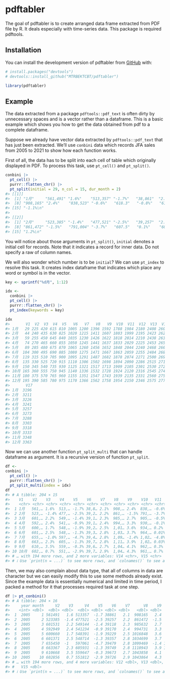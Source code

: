
<!-- README.md is generated from README.Rmd. Please edit that file -->

# pdftabler

<!-- badges: start -->
<!-- badges: end -->

The goal of pdftabler is to create arranged data frame extracted from
PDF file by R. It deals especially with time-series data. This package
is required pdftools.

## Installation

You can install the development version of pdftabler from
[GitHub](https://github.com/) with:

``` r
# install.packages("devtools")
# devtools::install_github("MTRBEKTCBT/pdftabler")

library(pdftabler)
```

## Example

The data extracted from a package `pdftools::pdf_text` is often dirty by
unnecessary spaces and is a vector rather than a dataframe. This is a
basic example which shows you how to get the data obtained from pdf to a
complete dataframe.

Suppose we already have vector data extracted by `pdftools::pdf_text`
that has just been extracted. We’ll use `conbini` data which records JFA
sales from 2005 to 2021 to show how each function works.

First of all, the data has to be split into each cell of table which
originally displayed in PDF. To process this task, use `pt_cell()` and
`pt_split()`.

``` r
conbini |>
  pt_cell() |>
  purrr::flatten_chr() |>
  pt_split(initial = 29, n_col = 15, dur_month = 2)
#> [[1]]
#>  [1] "1月"     "561,491" "1.6%"    "513,357" "-1.7%"   "38,861"  "2.1%"   
#>  [8] "908,165" "2.4%"    "838,523" "-0.6%"   "618.3"   "-0.8%"   "612.2"  
#> [15] "-1.1%\n"
#> 
#> [[2]]
#>  [1] "2月"     "523,385" "-1.4%"   "477,521" "-2.5%"   "39,257"  "2.2%"   
#>  [8] "861,472" "-1.5%"   "791,004" "-3.7%"   "607.5"   "0.1%"    "603.7"  
#> [15] "1.2%\n"
```

You will notice about those arguments in `pt_split()`, `initial` denotes
a initial cell for records. Note that it indicates a record for inner
data. Do not specify a raw of column names.

We will also wonder which number is to be `initial`? We can use
`pt_index` to resolve this task. It creates index dataframe that
indicates which place any word or symbol is in the vector.

``` r
key <- sprintf("%d月", 1:12)

idx <- 
  conbini |>
  pt_cell() |>
  purrr::flatten_chr() |>
  pt_index(keywords = key)

idx
#>       V1  V2  V3  V4  V5   V6   V7   V8   V9  V10  V11  V12  V13  V14  V15  V16
#> 1月   29 225 420 615 810 1005 1200 1396 1592 1788 1984 2180 2408 2605 2802 2999
#> 2月   44 240 435 630 825 1020 1215 1411 1607 1803 1999 2195 2423 2620 2817 3014
#> 3月   59 255 450 645 840 1035 1230 1426 1622 1818 2014 2210 2438 2635 2832 3029
#> 4月   74 270 465 660 855 1050 1245 1441 1637 1833 2029 2225 2453 2650 2847 3044
#> 5月   89 285 480 675 870 1065 1260 1456 1652 1848 2044 2240 2468 2665 2863 3060
#> 6月  104 300 495 690 885 1080 1275 1471 1667 1863 2059 2255 2484 2680 2879 3076
#> 7月  119 315 510 705 900 1095 1291 1487 1682 1878 2074 2271 2500 2696 2894 3091
#> 8月  135 330 525 720 915 1110 1306 1502 1698 1894 2090 2286 2515 2712 2909 3106
#> 9月  150 345 540 735 930 1125 1321 1517 1713 1909 2105 2301 2530 2727 2924 3121
#> 10月 165 360 555 750 945 1140 1336 1532 1728 1924 2120 2316 2545 2742 2939 3136
#> 11月 180 375 570 765 960 1155 1351 1547 1743 1939 2135 2331 2560 2757 2954 3151
#> 12月 195 390 585 780 975 1170 1366 1562 1758 1954 2150 2346 2575 2772 2969 3166
#>       V17
#> 1月  3196
#> 2月  3211
#> 3月  3226
#> 4月  3241
#> 5月  3257
#> 6月  3273
#> 7月  3288
#> 8月  3303
#> 9月  3318
#> 10月 3333
#> 11月 3348
#> 12月 3363
```

Now we can use another function `pt_split_multi` that can handle
dataframe as argument. It is a recursive version of function `pt_split`.

``` r
df <- 
conbini |>
  pt_cell() |>
  purrr::flatten_chr() |>
  pt_split_multi(index = idx)
df
#> # A tibble: 204 × 15
#>    V1    V2    V3    V4    V5    V6    V7    V8    V9    V10   V11   V12   V13  
#>    <chr> <chr> <chr> <chr> <chr> <chr> <chr> <chr> <chr> <chr> <chr> <chr> <chr>
#>  1 1月   561,… 1.6%  513,… -1.7% 38,8… 2.1%  908,… 2.4%  838,… -0.6% 618.3 -0.8%
#>  2 2月   523,… -1.4% 477,… -2.5% 39,2… 2.2%  861,… -1.5% 791,… -3.7% 607.5 0.1% 
#>  3 3月   601,… 2.2%  549,… -1.4% 39,1… 2.3%  985,… 2.7%  905,… -0.5% 610.3 -0.4%
#>  4 4月   592,… 2.4%  541,… -0.9% 39,1… 2.4%  994,… 3.3%  930,… -0.1% 596.1 -0.9%
#>  5 5月   600,… 1.7%  548,… -1.9% 39,2… 2.5%  1,01… 3.6%  934,… 0.2%  590.7 -1.9%
#>  6 6月   601,… 2.5%  548,… -1.3% 39,3… 2.8%  1,03… 3.7%  964,… 0.01% 581.2 -1.2%
#>  7 7月   655,… -1.0% 597,… -4.7% 39,4… 2.8%  1,09… -1.4% 1,02… -4.8% 596.2 0.4% 
#>  8 8月   663,… 2.3%  605,… -1.3% 39,7… 2.8%  1,11… 3.9%  1,02… 0.03% 597.1 -1.6%
#>  9 9月   610,… 3.5%  559,… -0.3% 39,6… 2.7%  1,04… 4.1%  962,… 0.3%  585.0 -0.5%
#> 10 10月  602,… 0.7%  551,… -2.9% 39,7… 2.9%  1,04… 4.3%  961,… 0.7%  577.5 -3.5%
#> # … with 194 more rows, and 2 more variables: V14 <chr>, V15 <chr>
#> # ℹ Use `print(n = ...)` to see more rows, and `colnames()` to see all variable names
```

Then, we may also complain about data type, that all of columns in data
are character but we can easily modify this to use some methods already
exist. Since the example data is essentially numerical and limited in
time period, I packed a method for it that processes required task at
one step.

``` r
df |> pt_conbini()
#> # A tibble: 204 × 16
#>     year month     V2    V3     V4    V5    V6    V7      V8    V9     V10   V11
#>    <int> <dbl>  <dbl> <dbl>  <dbl> <dbl> <dbl> <dbl>   <dbl> <dbl>   <dbl> <dbl>
#>  1  2005     1 561491   1.6 513357  -1.7 38861   2.1  908165   2.4  838523 -0.6 
#>  2  2005     2 523385  -1.4 477521  -2.5 39257   2.2  861472  -1.5  791004 -3.7 
#>  3  2005     3 601531   2.2 549144  -1.4 39118   2.3  985632   2.7  905746 -0.5 
#>  4  2005     4 592949   2.4 541234  -0.9 39170   2.4  994731   3.3  930193 -0.1 
#>  5  2005     5 600660   1.7 548391  -1.9 39229   2.5 1016848   3.6  934089  0.2 
#>  6  2005     6 601371   2.5 548714  -1.3 39357   2.8 1034699   3.7  964136  0.01
#>  7  2005     7 655450  -1   597061  -4.7 39479   2.8 1099469  -1.4 1022282 -4.8 
#>  8  2005     8 663367   2.3 605931  -1.3 39749   2.8 1110943   3.9 1028161  0.03
#>  9  2005     9 610668   3.5 559647  -0.3 39673   2.7 1043858   4.1  962562  0.3 
#> 10  2005    10 602856   0.7 551812  -2.9 39726   2.9 1043864   4.3  961290  0.7 
#> # … with 194 more rows, and 4 more variables: V12 <dbl>, V13 <dbl>, V14 <dbl>,
#> #   V15 <dbl>
#> # ℹ Use `print(n = ...)` to see more rows, and `colnames()` to see all variable names
```
